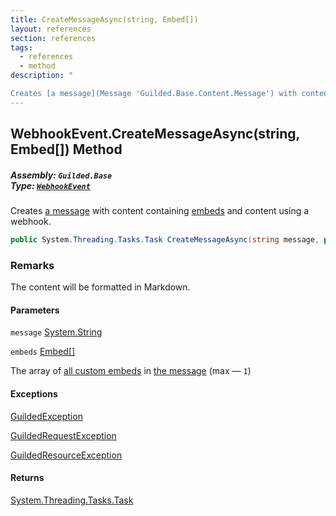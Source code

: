 ```yaml
---
title: CreateMessageAsync(string, Embed[])
layout: references
section: references
tags:
  - references
  - method
description: "

Creates [a message](Message 'Guilded.Base.Content.Message') with content containing [embeds](WebhookEvent.CreateMessageAsync(string,Embed[])#Guilded.Base.Events.WebhookEvent.CreateMessageAsync(string,Guilded.Base.Embeds.Embed[]).embeds 'Guilded.Base.Events.WebhookEvent.CreateMessageAsync(string, Guilded.Base.Embeds.Embed[]).embeds') and content using a webhook."
---
```


## WebhookEvent.CreateMessageAsync(string, Embed[]) Method
##### **Assembly:** `Guilded.Base`<br/>**Type:** [`WebhookEvent`](WebhookEvent 'Guilded.Base.Events.WebhookEvent')

Creates [a message](Message 'Guilded.Base.Content.Message') with content containing [embeds](WebhookEvent.CreateMessageAsync(string,Embed[])#Guilded.Base.Events.WebhookEvent.CreateMessageAsync(string,Guilded.Base.Embeds.Embed[]).embeds 'Guilded.Base.Events.WebhookEvent.CreateMessageAsync(string, Guilded.Base.Embeds.Embed[]).embeds') and content using a webhook.

```csharp
public System.Threading.Tasks.Task CreateMessageAsync(string message, params Guilded.Base.Embeds.Embed[] embeds);
```

### Remarks
  
The content will be formatted in Markdown.
#### Parameters

<a name='Guilded.Base.Events.WebhookEvent.CreateMessageAsync(string,Guilded.Base.Embeds.Embed[]).message'></a>

`message` [System.String](https://docs.microsoft.com/en-us/dotnet/api/System.String 'System.String')

<a name='Guilded.Base.Events.WebhookEvent.CreateMessageAsync(string,Guilded.Base.Embeds.Embed[]).embeds'></a>

`embeds` [Embed](Embed 'Guilded.Base.Embeds.Embed')[[]](https://docs.microsoft.com/en-us/dotnet/api/System.Array 'System.Array')

The array of [all custom embeds](Embed 'Guilded.Base.Embeds.Embed') in [the message](Message 'Guilded.Base.Content.Message') (max — `1`)

#### Exceptions

[GuildedException](GuildedException 'Guilded.Base.GuildedException')

[GuildedRequestException](GuildedRequestException 'Guilded.Base.GuildedRequestException')

[GuildedResourceException](GuildedResourceException 'Guilded.Base.GuildedResourceException')

#### Returns
[System.Threading.Tasks.Task](https://docs.microsoft.com/en-us/dotnet/api/System.Threading.Tasks.Task 'System.Threading.Tasks.Task')